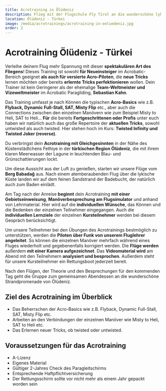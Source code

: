 ```yaml
---
title: Acrotraining in Ölüdeniz
description: Flieg mit der Flugschule Fly Tirol an die wunderschöne lykische Küste der Türkei.
location: Ölüdeniz - Türkei
image: /media/acrotrainings/acrotraining-in-oeluedeniz.jpg
order: 2
---
```


# Acrotraining Ölüdeniz - Türkei

Verleihe deinem Flug mehr Spannung mit dieser **spektakulären Art des Fliegens**! Dieses Training ist sowohl **für Neueinsteiger** im Acrobatic-Bereich geeignet **als auch für versierte Acro-Piloten**, die **neue Tricks** lernen möchten oder bereits **erlernte Tricks perfektionieren** wollen. Dein Trainer ist kein Geringerer als der ehemalige **Team-Weltmeister und Vizeweltmeister** im Acrobatic Paragliding, **Sebastian Kahn**.

Das Training umfasst je nach Können die typischen **Acro-Basics** wie z.B. **Flyback, Dynamic Full-Stall, SAT, Misty Flip** etc., aber auch die Connections zwischen den einzelnen Manövern wie zum Beispiel Misty to Heli, SAT to Heli… **Für** die bereits **Fortgeschrittenen oder Profis** unter euch haben wir natürlich auch das große Repertoire der **aktuellen Tricks**, sowohl untwisted als auch twisted. Hier stehen hoch im Kurs: **Twisted Infinity und Twisted Joker (reverse)**.

Du verbringst dein **Acrotraining mit Gleichgesinnten** in der Nähe des Küstenstädtchens Fethiye in der **türkischen Region Ölüdeniz**, die mit ihrem klaren Meerwasser der Lagune in leuchtenden Blau- und Grünschattierungen lockt.

Um diese Aussicht aus der Luft zu genießen, starten wir unsere Flüge vom **Berg Babadağ** aus. Nach einem atemberaubenden Flug über die lykische Küste landen wir auf dem feinen Sandstrand der Badebucht, der natürlich auch zum Baden einlädt.

Am Tag nach der Anreise **beginnt** dein Acrotraining **mit einer Gebietseinweisung**, **Manöverbesprechung am Flugsimulator** und anhand von Lehrmaterial. Hier wird auf die **individuellen Wünsche**, das Können und die Bedenken der einzelnen Teilnehmer eingegangen. Auch die **individuellen Lernziele** der einzelnen **Kursteilnehmer** werden bei diesem Gespräch berücksichtigt.

Um unsere Teilnehmer bei den Übungen des Acrotrainings bestmöglich zu unterstützen, werden die **Piloten über Funk von unserem Fluglehrer angeleitet**. So können die einzelnen Manöver mehrfach während eines Fluges wiederholt und gegebenenfalls korrigiert werden. Die **Flüge werden** außerdem **mit einer Kamera aufgezeichnet**. Das **Videomaterial wird** am Abend mit den Teilnehmern **analysiert und besprochen**. Außerdem steht für unsere Kursteilnehmer ein Rettungsboot jederzeit bereit.

Nach den Flügen, der Theorie und den Besprechungen für den kommenden Tag geht die Gruppe zum gemeinsamen Abendessen an die wunderschöne Strandpromenade von Ölüdeniz.

<ContentImageGallery path="/media/acrotrainings/acrotraining-oeluedeniz/"/>

## Ziel des Acrotraining im Überblick

* Das Beherrschen der Acro-Basics wie z.B. Flyback, Dynamic Full-Stall, SAT, Misty Flip etc.
* Arbeiten an den Verbindungen der einzelnen Manöver wie Misty to Heli, SAT to Heli etc.
* Das Erlernen neuer Tricks, ob twisted oder untwisted.


## Voraussetzungen für das Acrotraining

* A-Lizenz
* Eigenes Material
* Gültiger 2-Jahres Check des Paragleitschirms
* Entsprechende Haftpflichtversicherung
* Der Rettungsschirm sollte vor nicht mehr als einem Jahr gepackt worden sein 
